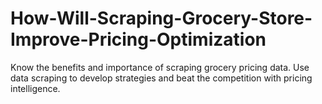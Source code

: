 # How-Will-Scraping-Grocery-Store-Improve-Pricing-Optimization
Know the benefits and importance of scraping grocery pricing data. Use data scraping to develop strategies and beat the competition with pricing intelligence.
